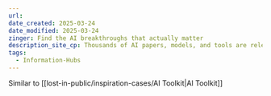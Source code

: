 ```yaml
---
url: 
date_created: 2025-03-24
date_modified: 2025-03-24
zinger: Find the AI breakthroughs that actually matter
description_site_cp: Thousands of AI papers, models, and tools are released daily. We scan repos, journals, and social media to bring you the ones that matter.
tags:
  - Information-Hubs
---
```

Similar to [[lost-in-public/inspiration-cases/AI Toolkit|AI Toolkit]]

